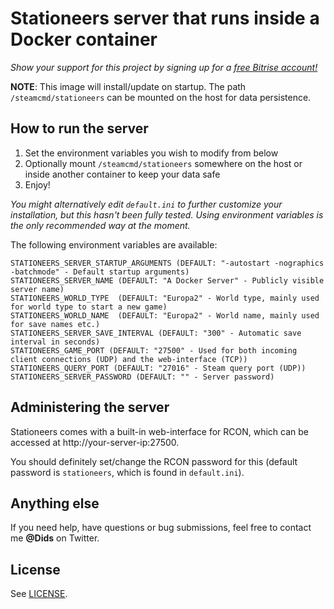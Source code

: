 # Stationeers server that runs inside a Docker container

*Show your support for this project by signing up for a [free Bitrise account!](https://app.bitrise.io?referrer=02c20c56fa07adcb)*

**NOTE**: This image will install/update on startup. The path ```/steamcmd/stationeers``` can be mounted on the host for data persistence.

## How to run the server

1. Set the environment variables you wish to modify from below
2. Optionally mount ```/steamcmd/stationeers``` somewhere on the host or inside another container to keep your data safe
3. Enjoy!

*You might alternatively edit `default.ini` to further customize your installation, but this hasn't been fully tested. Using environment variables is the only recommended way at the moment.*

The following environment variables are available:
```
STATIONEERS_SERVER_STARTUP_ARGUMENTS (DEFAULT: "-autostart -nographics -batchmode" - Default startup arguments)
STATIONEERS_SERVER_NAME (DEFAULT: "A Docker Server" - Publicly visible server name)
STATIONEERS_WORLD_TYPE  (DEFAULT: "Europa2" - World type, mainly used for world type to start a new game)
STATIONEERS_WORLD_NAME  (DEFAULT: "Europa2" - World name, mainly used for save names etc.)
STATIONEERS_SERVER_SAVE_INTERVAL (DEFAULT: "300" - Automatic save interval in seconds)
STATIONEERS_GAME_PORT (DEFAULT: "27500" - Used for both incoming client connections (UDP) and the web-interface (TCP))
STATIONEERS_QUERY_PORT (DEFAULT: "27016" - Steam query port (UDP))
STATIONEERS_SERVER_PASSWORD (DEFAULT: "" - Server password)
```

## Administering the server

Stationeers comes with a built-in web-interface for RCON, which can be accessed at http://your-server-ip:27500.

You should definitely set/change the RCON password for this (default password is `stationeers`, which is found in `default.ini`).

## Anything else

If you need help, have questions or bug submissions, feel free to contact me **@Dids** on Twitter.

## License

See [LICENSE](LICENSE).

